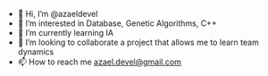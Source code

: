 - 👋 Hi, I’m @azaeldevel
- 👀 I’m interested in Database, Genetic Algorithms, C++
- 🌱 I’m currently learning IA
- 💞️ I’m looking to collaborate a project that allows me to learn team dynamics
- 📫 How to reach me azael.devel@gmail.com

<!---
azaeldevel/azaeldevel is a ✨ special ✨ repository because its `README.md` (this file) appears on your GitHub profile.
You can click the Preview link to take a look at your changes.
--->
